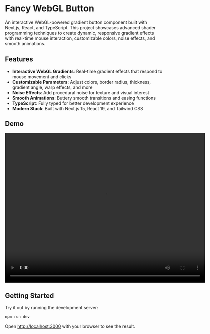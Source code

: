 # Fancy WebGL Button

An interactive WebGL-powered gradient button component built with Next.js, React, and TypeScript. This project showcases advanced shader programming techniques to create dynamic, responsive gradient effects with real-time mouse interaction, customizable colors, noise effects, and smooth animations.

## Features

- **Interactive WebGL Gradients**: Real-time gradient effects that respond to mouse movement and clicks
- **Customizable Parameters**: Adjust colors, border radius, thickness, gradient angle, warp effects, and more
- **Noise Effects**: Add procedural noise for texture and visual interest
- **Smooth Animations**: Buttery smooth transitions and easing functions
- **TypeScript**: Fully typed for better development experience
- **Modern Stack**: Built with Next.js 15, React 19, and Tailwind CSS

## Demo

<video src="./showcase.mp4" width="640" height="480" controls></video>

## Getting Started

Try it out by running the development server:

```bash
npm run dev
```

Open [http://localhost:3000](http://localhost:3000) with your browser to see the result.